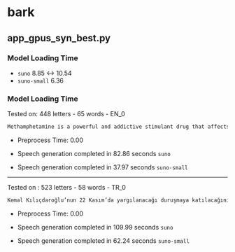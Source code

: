 # bark

## app_gpus_syn_best.py
### Model Loading Time
* `suno` 8.85 <-> 10.54
* `suno-small` 6.36

### Model Loading Time
Tested on: 448 letters - 65 words - EN_0
```bash
Methamphetamine is a powerful and addictive stimulant drug that affects the central nervous system. It is made by chemically altering the amphetamine molecule, which is found in some over-the-counter medications. The most common form of methamphetamine is a white crystalline powder that can be smoked, snorted, or injected. It has been associated with a range of negative health effects, including addiction, psychosis, and cardiovascular disease.
```
- Preprocess Time: 0.00

- Speech generation completed in 82.86 seconds `suno`

- Speech generation completed in 37.97 seconds `suno-small`

---

Tested on : 523 letters - 58 words - TR_0
```bash
Kemal Kılıçdaroğlu’nun 22 Kasım’da yargılanacağı duruşmaya katılacağını belirterek, “safları sıklaştırın” çağrısı yaptığı sosyal medya paylaşımı CHP’de krize yol açtı.  Mansur Yavaş başta olmak üzere belediye başkanları ve milletvekilleri Kılıçdaroğlu’na destek açıklaması yaptı.   Ekrem İmamoğlu ise saatler sonra “bizim safımız milletimizin yanıdır” paylaşımında bulundu.   İmamoğlu’nun paylaşımı sonrası CHP’nin WhatsApp gruplarında İmamoğlu’na yönelik ağır ifadeler kullanılarak Kılıçdaroğlu’na sahip çıkılması istendi.
```
- Preprocess Time: 0.00

- Speech generation completed in 109.99 seconds `suno`

- Speech generation completed in 62.24 seconds `suno-small`
